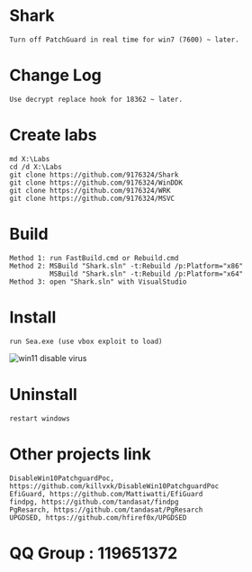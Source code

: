# Shark
    Turn off PatchGuard in real time for win7 (7600) ~ later.

# Change Log
    Use decrypt replace hook for 18362 ~ later.

# Create labs
    md X:\Labs
    cd /d X:\Labs
    git clone https://github.com/9176324/Shark
    git clone https://github.com/9176324/WinDDK
    git clone https://github.com/9176324/WRK
    git clone https://github.com/9176324/MSVC

# Build
    Method 1: run FastBuild.cmd or Rebuild.cmd
    Method 2: MSBuild "Shark.sln" -t:Rebuild /p:Platform="x86"
              MSBuild "Shark.sln" -t:Rebuild /p:Platform="x64"
    Method 3: open "Shark.sln" with VisualStudio

# Install
    run Sea.exe (use vbox exploit to load)
![win11 disable virus](https://user-images.githubusercontent.com/4614528/139319409-1c3773f7-4c72-48bf-a415-29d018555bee.png)
    
# Uninstall
    restart windows

# Other projects link
    DisableWin10PatchguardPoc, https://github.com/killvxk/DisableWin10PatchguardPoc
    EfiGuard, https://github.com/Mattiwatti/EfiGuard
    findpg, https://github.com/tandasat/findpg
    PgResarch, https://github.com/tandasat/PgResarch
    UPGDSED, https://github.com/hfiref0x/UPGDSED

# QQ Group : 119651372
